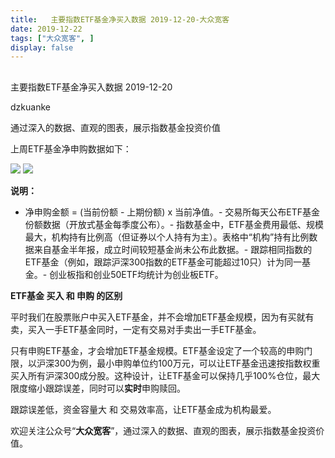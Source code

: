 ```yaml
---
title:   主要指数ETF基金净买入数据 2019-12-20-大众宽客
date: 2019-12-22
tags: ["大众宽客", ]
display: false
---
```



## 



主要指数ETF基金净买入数据 2019-12-20




dzkuanke




通过深入的数据、直观的图表，展示指数基金投资价值


上周ETF基金净申购数据如下：



<img class="rich_pages js_insertlocalimg" data-ratio="1.2725173210161662" data-s="300,640" src="https://mmbiz.qpic.cn/mmbiz_png/PKw3FQPmhIgpYvhmwjh8QvxiciclEAnKKrq6BBxek85ZISGicRwVkegnE15naj2WNugZnOpOTiaAvU7nlDic9IW4nlQ/640?wx_fmt=png" data-type="png" data-w="866" style="">

<img class="rich_pages js_insertlocalimg" data-ratio="1.2256637168141593" data-s="300,640" src="https://mmbiz.qpic.cn/mmbiz_png/PKw3FQPmhIgpYvhmwjh8QvxiciclEAnKKrdE8icrC1b4z7gsv3r4kjFBOLPB6RqSfSAeXLNiamfK3ykSVv51k7YIPw/640?wx_fmt=png" data-type="png" data-w="904" style="">

**说明：**
- 净申购金额 = (当前份额 - 上期份额) x 当前净值。- 交易所每天公布ETF基金份额数据（开放式基金每季度公布）。- 指数基金中，ETF基金费用最低、规模最大，机构持有比例高（但证券以个人持有为主）。表格中“机构”持有比例数据来自基金半年报，成立时间较短基金尚未公布此数据。- 跟踪相同指数的ETF基金（例如，跟踪沪深300指数的ETF基金可能超过10只）计为同一基金。- 创业板指和创业50ETF均统计为创业板ETF。






**ETF基金 买入 和 申购 的区别**



平时我们在股票账户中买入ETF基金，并不会增加ETF基金规模，因为有买就有卖，买入一手ETF基金同时，一定有交易对手卖出一手ETF基金。



只有申购ETF基金，才会增加ETF基金规模。ETF基金设定了一个较高的申购门限，以沪深300为例，最小申购单位约100万元，可以让ETF基金迅速按指数权重买入所有沪深300成分股。这种设计，让ETF基金可以保持几乎100%仓位，最大限度缩小跟踪误差，同时可以**实时**申购赎回。



跟踪误差低，资金容量大&nbsp;和 交易效率高，让ETF基金成为机构最爱。





欢迎关注公众号“**大众宽客**”，通过深入的数据、直观的图表，展示指数基金投资价值。